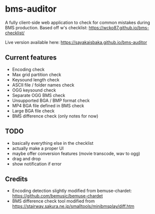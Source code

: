 # bms-auditor

A fully client-side web application to check for common mistakes during BMS production. Based off w's checklist: https://wcko87.github.io/bms-checklist/

Live version available here: https://sayakaisbaka.github.io/bms-auditor

## Current features
- Encoding check
- Max grid partition check
- Keysound length check
- ASCII file / folder names check
- OGG keysound check
- Separate OGG BMS check
- Unsupported BGA / BMP format check
- MP4 BGA file defined in BMS check
- Large BGA file check
- BMS difference check (only notes for now)

## TODO
- basically everything else in the checklist
- actually make a proper UI
- maybe offer conversion features (movie transcode, wav to ogg)
- drag and drop
- show notification if error

## Credits
- Encoding detection slightly modified from bemuse-chardet: https://github.com/bemusic/bemuse-chardet
- BMS difference check tool modified from https://stairway.sakura.ne.jp/smalltools/minibmsplay/diff.htm
